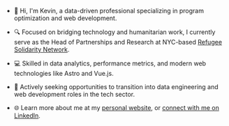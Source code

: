 - 👋 Hi, I'm Kevin, a data-driven professional specializing in program optimization and web development.

- 🔍 Focused on bridging technology and humanitarian work, I currently serve as the Head of Partnerships and Research at NYC-based [Refugee Solidarity Network](https://refugeesolidaritynetwork.org/).

- 💻 Skilled in data analytics, performance metrics, and modern web technologies like Astro and Vue.js.

- 🚀 Actively seeking opportunities to transition into data engineering and web development roles in the tech sector.

- 🌐 Learn more about me at my [personal website](https://kevin-cole.com/), or [connect with me on LinkedIn](https://www.linkedin.com/in/kcole93/).

<!---
kcole93/kcole93 is a ✨ special ✨ repository because its `README.md` (this file) appears on your GitHub profile.
You can click the Preview link to take a look at your changes.
--->
